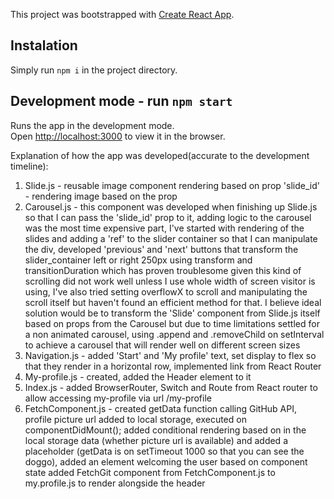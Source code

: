 This project was bootstrapped with [Create React App](https://github.com/facebook/create-react-app).

## Instalation

Simply run `npm i` in the project directory.

## Development mode - run `npm start`

Runs the app in the development mode.<br />
Open [http://localhost:3000](http://localhost:3000) to view it in the browser.


Explanation of how the app was developed(accurate to the development timeline):
1. Slide.js - reusable image component rendering based on prop 'slide_id' - rendering image based on the prop
2. Carousel.js - this component was developed when finishing up Slide.js so that I can pass the 'slide_id' prop to it,
adding logic to the carousel was the most time expensive part, I've started with rendering of the slides and adding a 'ref' to the slider container so that I can manipulate the div, developed 'previous' and 'next' buttons that transform the slider_container left or right 250px using transform and transitionDuration which has proven troublesome given this kind of scrolling did not work well unless I use whole width of screen visitor is using,
I've also tried setting overflowX to scroll and manipulating the scroll itself but haven't found an efficient method for that.
I believe ideal solution would be to transform the 'Slide' component from Slide.js itself based on props from the Carousel but due to time limitations settled for a non animated carousel, using .append and .removeChild on setInterval to achieve a carousel that will render well on different screen sizes
3. Navigation.js - added 'Start' and 'My profile' text, set display to flex so that they render in a horizontal row,
implemented link from React Router
4. My-profile.js - created, added the Header element to it
5. Index.js - added BrowserRouter, Switch and Route from React router to allow accessing my-profile via url /my-profile
6. FetchComponent.js - created getData function calling GitHub API, profile picture url added to local storage, executed on componentDidMount();
added conditional rendering based on in the local storage data (whether picture url is available) and added a placeholder (getData is on setTimeout 1000 so that you can see the doggo),
added an element welcoming the user based on component state
added FetchGit component from FetchComponent.js to my.profile.js to render alongside the header
